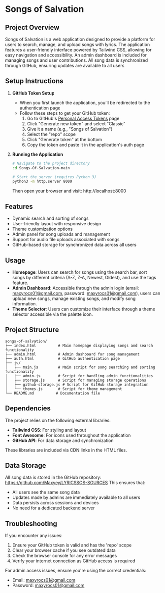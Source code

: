 # Songs of Salvation

## Project Overview
Songs of Salvation is a web application designed to provide a platform for users to search, manage, and upload songs with lyrics. The application features a user-friendly interface powered by Tailwind CSS, allowing for easy navigation and accessibility. An admin dashboard is included for managing songs and user contributions. All song data is synchronized through GitHub, ensuring updates are available to all users.

## Setup Instructions

1. **GitHub Token Setup**
   - When you first launch the application, you'll be redirected to the authentication page
   - Follow these steps to get your GitHub token:
     1. Go to GitHub's [Personal Access Tokens](https://github.com/settings/tokens) page
     2. Click "Generate new token" and select "Classic"
     3. Give it a name (e.g., "Songs of Salvation")
     4. Select the "repo" scope
     5. Click "Generate token" at the bottom
     6. Copy the token and paste it in the application's auth page

2. **Running the Application**
   ```bash
   # Navigate to the project directory
   cd Songs-Of-Salvation-main

   # Start the server (requires Python 3)
   python3 -m http.server 8000
   ```
   Then open your browser and visit: http://localhost:8000

## Features
- Dynamic search and sorting of songs
- User-friendly layout with responsive design
- Theme customization options
- Admin panel for song uploads and management
- Support for audio file uploads associated with songs
- GitHub-based storage for synchronized data across all users

## Usage
- **Homepage**: Users can search for songs using the search bar, sort songs by different criteria (A-Z, Z-A, Newest, Oldest), and use the tags feature.
- **Admin Dashboard**: Accessible through the admin login (email: maxyrocs01@gmail.com, password: maxyrocs01@gmail.com), users can upload new songs, manage existing songs, and modify song information.
- **Theme Selector**: Users can customize their interface through a theme selector accessible via the palette icon.

## Project Structure
```
songs-of-salvation/
├── index.html          # Main homepage displaying songs and search functionality
├── admin.html          # Admin dashboard for song management
├── auth.html           # GitHub authentication page
├── js/
│   ├── main.js         # Main script for song searching and sorting functionality
│   ├── admin.js        # Script for handling admin functionalities
│   ├── storage.js      # Script for managing storage operations
│   ├── github-storage.js # Script for GitHub storage integration
│   └── themes.js       # Script for theme management
└── README.md          # Documentation file
```

## Dependencies
The project relies on the following external libraries:
- **Tailwind CSS**: For styling and layout
- **Font Awesome**: For icons used throughout the application
- **GitHub API**: For data storage and synchronization

These libraries are included via CDN links in the HTML files.

## Data Storage
All song data is stored in the GitHub repository: https://github.com/Maxyey/LYRICSSOS-SOURCES
This ensures that:
- All users see the same song data
- Updates made by admins are immediately available to all users
- Data persists across sessions and devices
- No need for a dedicated backend server

## Troubleshooting
If you encounter any issues:
1. Ensure your GitHub token is valid and has the 'repo' scope
2. Clear your browser cache if you see outdated data
3. Check the browser console for any error messages
4. Verify your internet connection as GitHub access is required

For admin access issues, ensure you're using the correct credentials:
- Email: maxyrocs01@gmail.com
- Password: maxyrocs01@gmail.com
